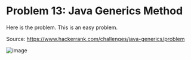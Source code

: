 # Problem 13: Java Generics Method
Here is the problem. This is an easy problem.

Source: https://www.hackerrank.com/challenges/java-generics/problem

![image](https://user-images.githubusercontent.com/3144356/205902073-4afa71ac-0f86-4013-bb56-fb57c6cde615.png)



